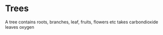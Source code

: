 # Trees
A tree contains roots, branches, leaf, fruits, flowers etc
takes carbondioxide
leaves oxygen
